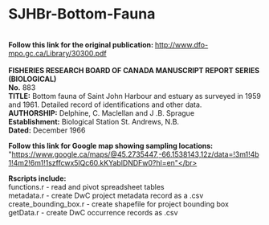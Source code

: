 # SJHBr-Bottom-Fauna
</br><strong>Follow this link for the original publication: </strong>http://www.dfo-mpo.gc.ca/Library/30300.pdf</br></br>
<strong>FISHERIES RESEARCH BOARD OF CANADA MANUSCRIPT REPORT SERIES (BIOLOGICAL)</strong></br>
<strong>No.</strong> 883</br>
<strong>TITLE:</strong> Bottom fauna of Saint John Harbour and estuary as surveyed in 1959 and 1961. Detailed record of identifications and other data.</br> 
<strong>AUTHORSHIP:</strong> Delphine, C. Maclellan and J .B. Sprague</br> 
<strong>Establishment:</strong> Biological Station St. Andrews, N.B.</br>
<strong>Dated:</strong> December 1966</br>

<strong>Follow this link for Google map showing sampling locations:</strong></br> "https://www.google.ca/maps/@45.2735447,-66.1538143,12z/data=!3m1!4b1!4m2!6m1!1szffcwx5lQc60.kKYablDNDFw0?hl=en"</br>

<strong>Rscripts include:</strong></br>
functions.r - read and pivot spreadsheet tables</br>
metadata.r - create DwC project metadata record as a .csv</br>
create_bounding_box.r - create shapefile for project bounding box</br>
getData.r - create DwC occurrence records as .csv</br>
